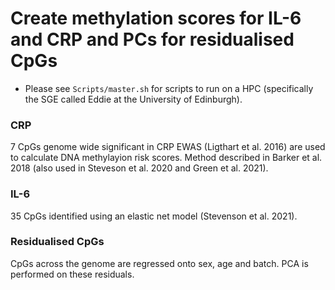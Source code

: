 # Create methylation scores for IL-6 and CRP and PCs for residualised CpGs

- Please see `Scripts/master.sh` for scripts to run on a HPC (specifically the SGE called Eddie at the University of Edinburgh).

### CRP
7 CpGs genome wide significant in CRP EWAS (Ligthart et al. 2016) are used to calculate DNA methylayion risk scores. Method described in Barker et al. 2018 (also used in Steveson et al. 2020 and Green et al. 2021).

### IL-6
35 CpGs identified using an elastic net model (Stevenson et al. 2021).

### Residualised CpGs
CpGs across the genome are regressed onto sex, age and batch. PCA is performed on these residuals.


